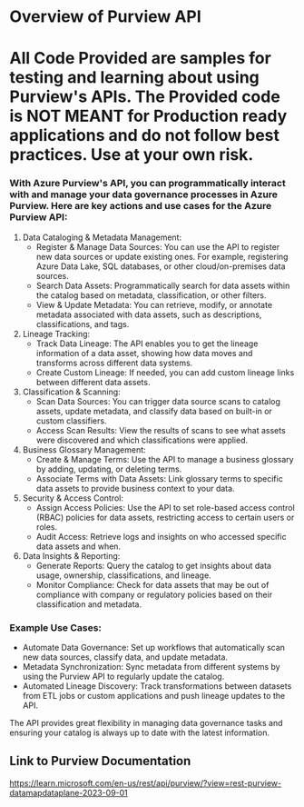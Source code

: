 # Overview of Purview API

# All Code Provided are samples for testing and learning about using Purview's APIs. The Provided code is NOT MEANT for Production ready applications and do not follow best practices. Use at your own risk. 

### With Azure Purview's API, you can programmatically interact with and manage your data governance processes in Azure Purview. Here are key actions and use cases for the Azure Purview API:

1. Data Cataloging & Metadata Management:
    * Register & Manage Data Sources: You can use the API to register new data sources or update existing ones. For example, registering Azure Data Lake, SQL databases, or other cloud/on-premises data sources.
    * Search Data Assets: Programmatically search for data assets within the catalog based on metadata, classification, or other filters.
    * View & Update Metadata: You can retrieve, modify, or annotate metadata associated with data assets, such as descriptions, classifications, and tags.
2. Lineage Tracking:
    * Track Data Lineage: The API enables you to get the lineage information of a data asset, showing how data moves and transforms across different data systems.
    * Create Custom Lineage: If needed, you can add custom lineage links between different data assets.
3. Classification & Scanning:
    * Scan Data Sources: You can trigger data source scans to catalog assets, update metadata, and classify data based on built-in or custom classifiers.
    * Access Scan Results: View the results of scans to see what assets were discovered and which classifications were applied.
4. Business Glossary Management:
    * Create & Manage Terms: Use the API to manage a business glossary by adding, updating, or deleting terms.
    * Associate Terms with Data Assets: Link glossary terms to specific data assets to provide business context to your data.
5. Security & Access Control:
    * Assign Access Policies: Use the API to set role-based access control (RBAC) policies for data assets, restricting access to certain users or roles.
    * Audit Access: Retrieve logs and insights on who accessed specific data assets and when.
6. Data Insights & Reporting:
    * Generate Reports: Query the catalog to get insights about data usage, ownership, classifications, and lineage.
    * Monitor Compliance: Check for data assets that may be out of compliance with company or regulatory policies based on their classification and metadata.


### Example Use Cases:
* Automate Data Governance: Set up workflows that automatically scan new data sources, classify data, and update metadata.
* Metadata Synchronization: Sync metadata from different systems by using the Purview API to regularly update the catalog.
* Automated Lineage Discovery: Track transformations between datasets from ETL jobs or custom applications and push lineage updates to the API.

The API provides great flexibility in managing data governance tasks and ensuring your catalog is always up to date with the latest information.


## Link to Purview Documentation
https://learn.microsoft.com/en-us/rest/api/purview/?view=rest-purview-datamapdataplane-2023-09-01
